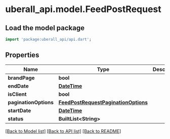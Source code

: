 # uberall_api.model.FeedPostRequest

## Load the model package
```dart
import 'package:uberall_api/api.dart';
```

## Properties
Name | Type | Description | Notes
------------ | ------------- | ------------- | -------------
**brandPage** | **bool** |  | [optional] 
**endDate** | [**DateTime**](DateTime.md) |  | [optional] 
**isClient** | **bool** |  | [optional] 
**paginationOptions** | [**FeedPostRequestPaginationOptions**](FeedPostRequestPaginationOptions.md) |  | [optional] 
**startDate** | [**DateTime**](DateTime.md) |  | [optional] 
**status** | **BuiltList&lt;String&gt;** |  | [optional] 

[[Back to Model list]](../README.md#documentation-for-models) [[Back to API list]](../README.md#documentation-for-api-endpoints) [[Back to README]](../README.md)


